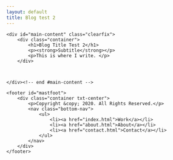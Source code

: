 ```yaml
---
layout: default
title: Blog test 2
---
```


	<div id="main-content" class="clearfix">
		<div class="container">
			<h1>Blog Title Test 2</h1>
			<p><strong>Subtitle</strong></p>
			<p>This is where I write. </p>
		</div>
		
		
	
	</div><!-- end #main-content -->

	<footer id="mastfoot">
		<div class="container txt-center">
			<p>Copyright &copy; 2020. All Rights Reserved.</p>
			<nav class="bottom-nav">
				<ul>
					<li><a href="index.html">Work</a></li>
					<li><a href="about.html">About</a></li>
					<li><a href="contact.html">Contact</a></li>
				</ul>
			</nav>
		</div>
	</footer>
	
</body>
</html>
